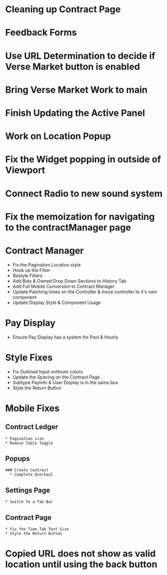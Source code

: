 # Cleaning up Contract Page

# Feedback Forms

# Use URL Determination to decide if Verse Market button is enabled

# Bring Verse Market Work to main

# Finish Updating the Active Panel

# Work on Location Popup

# Fix the Widget popping in outside of Viewport

# Connect Radio to new sound system

# Fix the memoization for navigating to the contractManager page

# Contract Manager
  * Fix the Pagination Location style
  * Hook up the Filter
  * Restyle Filters
  * Add Bids & Owned Drop Down Sections to History Tab
  * Add Full Mobile Conversion to Contract Manager
  * Update Patching times on the Controller & move controller to it's own component
  * Update Display Style & Component Usage

# Pay Display
  * Ensure Pay Display has a system for Pool & Hourly

# Style Fixes
* Fix Outlined Input onHover colors
* Update the Spacing on the Contract Page
* Subtype PayInfo & User Display is in the same box
* Style the Return Button

# Mobile Fixes
  ## Contract Ledger
    * Pagination size
    * Remove Table Toggle
  ## Popups
    ### Create Contract
      * Complete Overhaul
  ## Settings Page
    * Switch To a Tab Bar
  ## Contract Page
    * Fix the Time Tab Text Size
    * Style the Return Button

# Copied URL does not show as valid location until using the back button
